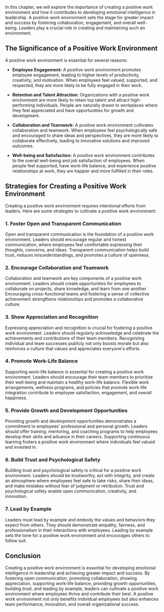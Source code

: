 
In this chapter, we will explore the importance of creating a positive work environment and how it contributes to developing emotional intelligence in leadership. A positive work environment sets the stage for greater impact and success by fostering collaboration, engagement, and overall well-being. Leaders play a crucial role in creating and maintaining such an environment.

The Significance of a Positive Work Environment
-----------------------------------------------

A positive work environment is essential for several reasons:

* **Employee Engagement:** A positive work environment promotes employee engagement, leading to higher levels of productivity, creativity, and motivation. When employees feel valued, supported, and respected, they are more likely to be fully engaged in their work.

* **Retention and Talent Attraction:** Organizations with a positive work environment are more likely to retain top talent and attract high-performing individuals. People are naturally drawn to workplaces where they feel appreciated and have opportunities for growth and development.

* **Collaboration and Teamwork:** A positive work environment cultivates collaboration and teamwork. When employees feel psychologically safe and encouraged to share ideas and perspectives, they are more likely to collaborate effectively, leading to innovative solutions and improved outcomes.

* **Well-being and Satisfaction:** A positive work environment contributes to the overall well-being and job satisfaction of employees. When people feel supported, have work-life balance, and experience positive relationships at work, they are happier and more fulfilled in their roles.

Strategies for Creating a Positive Work Environment
---------------------------------------------------

Creating a positive work environment requires intentional efforts from leaders. Here are some strategies to cultivate a positive work environment:

### 1. Foster Open and Transparent Communication

Open and transparent communication is the foundation of a positive work environment. Leaders should encourage regular and honest communication, where employees feel comfortable expressing their thoughts, concerns, and ideas. Transparent communication helps build trust, reduces misunderstandings, and promotes a culture of openness.

### 2. Encourage Collaboration and Teamwork

Collaboration and teamwork are key components of a positive work environment. Leaders should create opportunities for employees to collaborate on projects, share knowledge, and learn from one another. Encouraging cross-functional teams and fostering a sense of collective achievement strengthens relationships and promotes a collaborative culture.

### 3. Show Appreciation and Recognition

Expressing appreciation and recognition is crucial for fostering a positive work environment. Leaders should regularly acknowledge and celebrate the achievements and contributions of their team members. Recognizing individual and team successes publicly not only boosts morale but also reinforces a culture that values and appreciates everyone's efforts.

### 4. Promote Work-Life Balance

Supporting work-life balance is essential for creating a positive work environment. Leaders should encourage their team members to prioritize their well-being and maintain a healthy work-life balance. Flexible work arrangements, wellness programs, and policies that promote work-life integration contribute to employee satisfaction, engagement, and overall happiness.

### 5. Provide Growth and Development Opportunities

Providing growth and development opportunities demonstrates a commitment to employees' professional and personal growth. Leaders should offer training, mentoring, and coaching programs to help employees develop their skills and advance in their careers. Supporting continuous learning fosters a positive work environment where individuals feel valued and invested in.

### 6. Build Trust and Psychological Safety

Building trust and psychological safety is critical for a positive work environment. Leaders should be trustworthy, act with integrity, and create an atmosphere where employees feel safe to take risks, share their ideas, and make mistakes without fear of judgment or retribution. Trust and psychological safety enable open communication, creativity, and innovation.

### 7. Lead by Example

Leaders must lead by example and embody the values and behaviors they expect from others. They should demonstrate empathy, fairness, and professionalism in their interactions with employees. Leading by example sets the tone for a positive work environment and encourages others to follow suit.

Conclusion
----------

Creating a positive work environment is essential for developing emotional intelligence in leadership and achieving greater impact and success. By fostering open communication, promoting collaboration, showing appreciation, supporting work-life balance, providing growth opportunities, building trust, and leading by example, leaders can cultivate a positive work environment where employees thrive and contribute their best. A positive work environment not only benefits individual employees but also enhances team performance, innovation, and overall organizational success.
